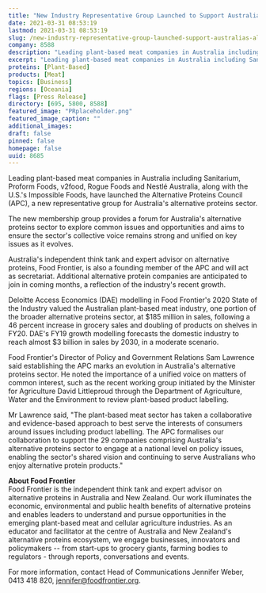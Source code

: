 ```yaml
---
title: "New Industry Representative Group Launched to Support Australia’s Alternative Proteins Sector in National Policy Conversations"
date: 2021-03-31 08:53:19
lastmod: 2021-03-31 08:53:19
slug: /new-industry-representative-group-launched-support-australias-alternative-proteins-sector
company: 8588
description: "Leading plant-based meat companies in Australia including Sanitarium, Proform Foods, v2food, Rogue Foods and Nestlé Australia, along with the U.S.’s Impossible Foods, have launched the Alternative Proteins Council (APC), a new representative group for Australia’s alternative proteins sector."
excerpt: "Leading plant-based meat companies in Australia including Sanitarium, Proform Foods, v2food, Rogue Foods and Nestlé Australia, along with the U.S.’s Impossible Foods, have launched the Alternative Proteins Council (APC), a new representative group for Australia’s alternative proteins sector."
proteins: [Plant-Based]
products: [Meat]
topics: [Business]
regions: [Oceania]
flags: [Press Release]
directory: [695, 5800, 8588]
featured_image: "PRplaceholder.png"
featured_image_caption: ""
additional_images:
draft: false
pinned: false
homepage: false
uuid: 8685
---
```

Leading plant-based meat companies in Australia including Sanitarium,
Proform Foods, v2food, Rogue Foods and Nestlé Australia, along with the
U.S.'s Impossible Foods, have launched the Alternative Proteins Council
(APC), a new representative group for Australia's alternative proteins
sector.

The new membership group provides a forum for Australia's alternative
proteins sector to explore common issues and opportunities and aims to
ensure the sector's collective voice remains strong and unified on key
issues as it evolves.

Australia's independent think tank and expert advisor on alternative
proteins, Food Frontier, is also a founding member of the APC and will
act as secretariat. Additional alternative protein companies are
anticipated to join in coming months, a reflection of the industry's
recent growth.

Deloitte Access Economics (DAE) modelling in Food Frontier's 2020 State
of the Industry valued the Australian plant-based meat industry, one
portion of the broader alternative proteins sector, at \$185 million in
sales, following a 46 percent increase in grocery sales and doubling of
products on shelves in FY20. DAE's FY19 growth modelling forecasts the
domestic industry to reach almost \$3 billion in sales by 2030, in a
moderate scenario.

Food Frontier's Director of Policy and Government Relations Sam Lawrence
said establishing the APC marks an evolution in Australia's alternative
proteins sector. He noted the importance of a unified voice on matters
of common interest, such as the recent working group initiated by the
Minister for Agriculture David Littleproud through the Department of
Agriculture, Water and the Environment to review plant-based product
labelling.

Mr Lawrence said, "The plant-based meat sector has taken a collaborative
and evidence-based approach to best serve the interests of consumers
around issues including product labelling. The APC formalises our
collaboration to support the 29 companies comprising Australia's
alternative proteins sector to engage at a national level on policy
issues, enabling the sector's shared vision and continuing to serve
Australians who enjoy alternative protein products."

**About Food Frontier**\
Food Frontier is the independent think tank and expert advisor on
alternative proteins in Australia and New Zealand. Our work illuminates
the economic, environmental and public health benefits of alternative
proteins and enables leaders to understand and pursue opportunities in
the emerging plant-based meat and cellular agriculture industries. As an
educator and facilitator at the centre of Australia and New Zealand's
alternative proteins ecosystem, we engage businesses, innovators and
policymakers -- from start-ups to grocery giants, farming bodies to
regulators - through reports, conversations and events.

For more information, contact Head of Communications Jennifer Weber,
0413 418 820, <jennifer@foodfrontier.org>.
